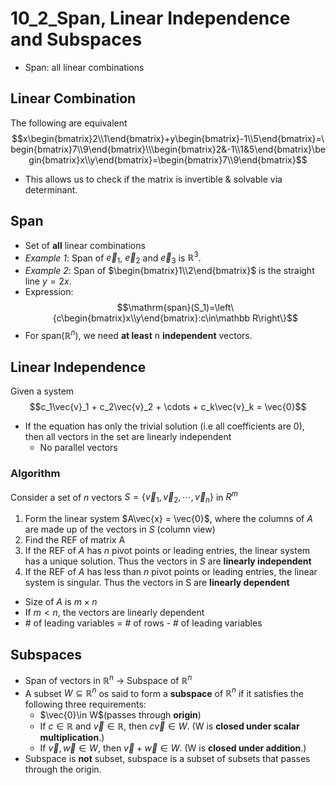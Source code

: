 # 10_2_Span, Linear Independence and Subspaces

- Span: all linear combinations

## Linear Combination

The following are equivalent
$$x\begin{bmatrix}2\\1\end{bmatrix}+y\begin{bmatrix}-1\\5\end{bmatrix}=\begin{bmatrix}7\\9\end{bmatrix}\\\begin{bmatrix}2&-1\\1&5\end{bmatrix}\begin{bmatrix}x\\y\end{bmatrix}=\begin{bmatrix}7\\9\end{bmatrix}$$

- This allows us to check if the matrix is invertible & solvable via determinant.

## Span

- Set of **all** linear combinations
- *Example 1*: Span of $\vec{e}_1$, $\vec{e}_2$ and $\vec{e}_3$ is $\mathbb R^3$.
- *Example 2*: Span of $\begin{bmatrix}1\\2\end{bmatrix}$ is the straight line $y=2x$.
- Expression:
 $$\mathrm{span}(S_1)=\left\{c\begin{bmatrix}x\\y\end{bmatrix}:c\in\mathbb R\right\}$$
- For $\mathrm{span}(\mathbb R^n)$, we need **at least** n **independent** vectors.

## Linear Independence

Given a system
$$c_1\vec{v}_1 + c_2\vec{v}_2 + \cdots + c_k\vec{v}_k = \vec{0}$$

- If the equation has only the trivial solution (i.e all coefficients are 0), then all vectors in the set are linearly independent
    - No parallel vectors

### Algorithm

Consider a set of $n$ vectors $S = \{\vec{v}_1, \vec{v}_2, \cdots, \vec{v}_n\}$ in $R^m$

1. Form the linear system $A\vec{x} = \vec{0}$, where the columns of $A$ are made up of the vectors in $S$ (column view)
2. Find the REF of matrix A
3. If the REF of $A$ has $n$ pivot points or leading entries, the linear system has a unique solution. Thus the vectors in $S$ are **linearly independent**
4. If the REF of $A$ has less than $n$ pivot points or leading entries, the linear system is singular. Thus the vectors in S are **linearly dependent**

- Size of $A$ is $m \times n$
- If $m < n$, the vectors are linearly dependent
- \# of leading variables = \# of rows - \# of leading variables

## Subspaces

- Span of vectors in $\mathbb R^n$ → Subspace of $\mathbb R^n$
- A subset $W \subseteq \mathbb R^n$ os said to form a **subspace** of $\mathbb R^n$ if it satisfies the following three requirements:
    - $\vec{0}\in W$(passes through **origin**)
    - If $c\in\mathbb R$ and $\vec{v}\in\mathbb R$, then $c\vec{v}\in W$. (W is **closed under scalar multiplication**.)
    - If $\vec{v},\vec{w}\in W$, then $\vec{v}+\vec{w}\in W$. (W is **closed under addition**.)
- Subspace is **not** subset, subspace is a subset of subsets that passes through the origin.
